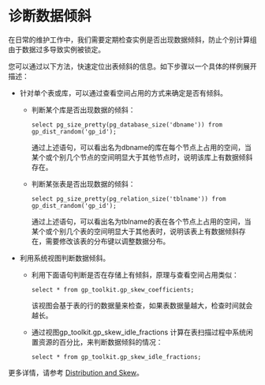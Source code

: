 # 诊断数据倾斜

在日常的维护工作中，我们需要定期检查实例是否出现数据倾斜，防止个别计算组由于数据过多导致实例被锁定。

您可以通过以下方法，快速定位出表倾斜的信息。如下步骤以一个具体的样例展开描述：

-   针对单个表或库，可以通过查看空间占用的方式来确定是否有倾斜。
    -   判断某个库是否出现数据的倾斜：

        ```
        select pg_size_pretty(pg_database_size('dbname')) from gp_dist_random('gp_id');
        ```

        通过上述语句，可以看出名为dbname的库在每个节点上占用的空间，当某个或个别几个节点的空间明显大于其他节点时，说明该库上有数据倾斜存在。

    -   判断某张表是否出现数据的倾斜：

        ```
        select pg_size_pretty(pg_relation_size('tblname')) from gp_dist_random('gp_id');
        ```

        通过上述语句，可以看出名为tblname的表在各个节点上占用的空间，当某个或个别几个表的空间明显大于其他表时，说明该表上有数据倾斜存在，需要修改该表的分布键以调整数据分布。

-   利用系统视图判断数据倾斜。
    -   利用下面语句判断是否在存储上有倾斜，原理与查看空间占用类似：

        ```
        select * from gp_toolkit.gp_skew_coefficients;
        ```

        该视图会基于表的行的数据量来检查，如果表数据量越大，检查时间就会越长。

    -   通过视图gp\_toolkit.gp\_skew\_idle\_fractions 计算在表扫描过程中系统闲置资源的百分比，来判断数据倾斜的情况：

        ```
        select * from gp_toolkit.gp_skew_idle_fractions;
        ```


更多详情，请参考 [Distribution and Skew](https://gpdb.docs.pivotal.io/6-15/admin_guide/distribution.html)。

